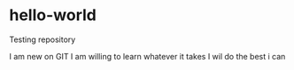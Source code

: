 # hello-world
Testing repository

I am new on GIT
I am willing to learn whatever it takes
I wil do the best i can
